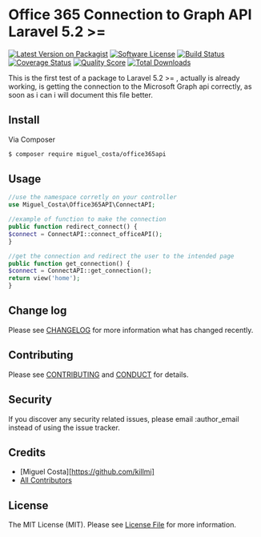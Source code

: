 # Office 365 Connection to Graph API Laravel 5.2 >=

[![Latest Version on Packagist][ico-version]][link-packagist]
[![Software License][ico-license]](LICENSE.md)
[![Build Status][ico-travis]][link-travis]
[![Coverage Status][ico-scrutinizer]][link-scrutinizer]
[![Quality Score][ico-code-quality]][link-code-quality]
[![Total Downloads][ico-downloads]][link-downloads]


This is the first test of a package to Laravel 5.2 >= , actually is already working, is getting the connection to the Microsoft Graph api correctly, as soon as i can i will document this file better.

## Install

Via Composer

``` bash
$ composer require miguel_costa/office365api
```

## Usage

``` php
//use the namespace corretly on your controller
use Miguel_Costa\Office365API\ConnectAPI;

//example of function to make the connection
public function redirect_connect() {
$connect = ConnectAPI::connect_officeAPI();
}

//get the connection and redirect the user to the intended page
public function get_connection() {
$connect = ConnectAPI::get_connection();
return view('home');
}
```

## Change log

Please see [CHANGELOG](CHANGELOG.md) for more information what has changed recently.


## Contributing

Please see [CONTRIBUTING](CONTRIBUTING.md) and [CONDUCT](CONDUCT.md) for details.

## Security

If you discover any security related issues, please email :author_email instead of using the issue tracker.

## Credits

- [Miguel Costa][https://github.com/killmi]
- [All Contributors][link-contributors]

## License

The MIT License (MIT). Please see [License File](LICENSE.md) for more information.

[ico-version]: https://img.shields.io/packagist/v/miguel_costa/office365api.svg?style=flat-square
[ico-license]: https://img.shields.io/badge/license-MIT-brightgreen.svg?style=flat-square
[ico-travis]: https://img.shields.io/travis/miguel_costa/office365api/master.svg?style=flat-square
[ico-scrutinizer]: https://img.shields.io/scrutinizer/coverage/g/miguel_costa/office365api.svg?style=flat-square
[ico-code-quality]: https://img.shields.io/scrutinizer/g/miguel_costa/office365api.svg?style=flat-square
[ico-downloads]: https://img.shields.io/packagist/dt/miguel_costa/office365api.svg?style=flat-square

[link-packagist]: https://packagist.org/packages/miguel_costa/office365api
[link-travis]: https://travis-ci.org/miguel_costa/office365api
[link-scrutinizer]: https://scrutinizer-ci.com/g/miguel_costa/office365api/code-structure
[link-code-quality]: https://scrutinizer-ci.com/g/miguel_costa/office365api
[link-downloads]: https://packagist.org/packages/miguel_costa/office365api
[link-author]: https://github.com/killmi
[link-contributors]: ../../contributors
